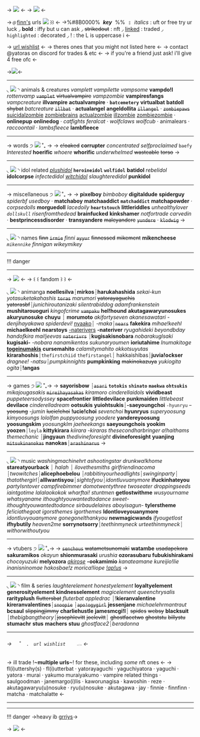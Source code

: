 -> ![](https://i.postimg.cc/BQpC7wyf/Untitled4-20240209164436.png) <-
-> ![](https://i.postimg.cc/FsNZZQTx/phonto.png) <-

->﹫[finn's](https://rentry.co/batcemetery) urls ![](https://i.postimg.cc/0Q5DjSmh/IMG-7310.gif) ꒱꒱ <-
->%#8B0000% ‏‏‎ ‎***key***‏‏‎ ‎ %%⠀⦂⠀*italics* : uft or free try ur luck ◞  **bold** : iffy but u can ask ◞ ~~strikedout~~ : nft ◞ [linked]() : traded ◞ `highlighted` : decorated ◞ ! : the L is uppercase i <-


-> [url wishlist](https://rentry.co/hoardurl/#url-wishlist-𓂋) <-
-> theres ones that you might not listed here <-
-> contact @yatoras on discord for trades & etc <-
-> if you're a friend just ask! i'll give 4 free ofc <-

->![](https://i.postimg.cc/kXjbbVDW/Untitled3-20240209164418.png)<-
***
◟ ![](https://caterpie.crd.co/assets/images/gallery23/d6e159ac.png?v=f7b7a140) ◝ animals & creatures
 *vamplett* *vampilette* *vampsome* **vampdo!l** *rottenvamp* ~~`vamplet`~~ ~~virtualvampire~~ *vampzombie* **vampiresfangs** *vampcreature* **illvampire**  **actualvampire** · **`batcemetery`** **virtualbat** **batdoll** ~~shybat~~ *batcreature* ~~`illbat`~~ · **actualangel** **angeldollita** ~~`illangel`~~ · ~~`zombiepaws`~~ [suicidalzombie](https://rentry.co/suicidalzombie) [zombiebrains](https://rentry.co/zombiebrains) [actualzombie](https://rentry.co/actualzombie) [illzombie](https://rentry.co/illzombie) [zombiezombie](https://rentry.co/zombiezombie) · **onlinepup** **onlinedog** · *catfights* *feralcat* · *wolfclaws* *wolfcub* · animalears · *raccoontail* · *lambsfleece* **lambfleece**
***
-> words ੭ ![](https://i.postimg.cc/wBvphS3W/902ddb74.gif) ˚₊ ->
-> ~~c!oaked~~ **corrupter** *concentrated* *selfproclaimed*  `baefy` *Interested* **hoerific** *whoere* **whorific** *underwhelmed* ~~wasteable~~ ~~torso~~ ->

***
◟ ![](https://caterpie.crd.co/assets/images/gallery23/d6e159ac.png?v=f7b7a140) ◝  idol related
[*plushidol*](https://rentry.co/plushidol) **`heroineidol`**  **`wolfidol`** **batidol** *rebelidol* **idolcorpse** *infectedidol* [*witchidol*](https://rentry.co/witchidol) *slaughteredidol* **punkidol**

***
-> miscellaneous ੭ ![](https://i.postimg.cc/wBvphS3W/902ddb74.gif) ˚₊ ->
-> **pixelboy** *bimboboy* **digitaldude** **spiderguy** *spiderbf* *usedboy* · **matchaboy** **matchaaddict** **`matchaddict`** **matchapowder** · *corpsedolls* **morguedoll** *lacedoily* **`heartstouch`** **littleriddles** *unhealthylover* *`dollskull`* *risenfromthedead* **brainfucked** **kinkshamer** *notfortrade* *carvedin* · **bestprincessdisorder** · **transyandere** ~~maleyandere~~ ~~`yundere`~~ · ~~`klodwig`~~ ->
***
◟ ![](https://caterpie.crd.co/assets/images/gallery23/d6e159ac.png?v=f7b7a140) ◝  names
~~finn~~ ~~`irmie`~~ *finni* ~~`ayyur`~~ ~~finnessed~~ ~~mikement~~  **mikencheese** *`mikennike`* *finnigan* *wikeymikey*
***
!!! danger
***
-> ![](https://i.postimg.cc/xd9VVdyF/Untitled3-20240209164411.png) <-
-> ꒰ ꒰ fandom ꒱ ꒱ <-

◟ ![](https://caterpie.crd.co/assets/images/gallery23/d6e159ac.png?v=f7b7a140) ◝ animanga
 **noellesilva**┊**mirkos**┊**harukahashida** *sekai-kun* *yotasuketakahashis* ~~`toras`~~ *marumori* ~~yatorayaguchis~~ ~~yatorasbf~~┊*junichiroutanizaki* *silentrabiddog* *adamfrankenstein* **mushitarouoguri** *kingofcrime* ~~`vampaku`~~ **hel!hound** **akutagawaryunosukes** **akuryunosuke** **chuyu** ┊ **morumoto** *akifortyseven* *akanesawatari* *-denjihayakawa* *spiderdevi!* [nyaako](https://rentry.co/nyaako)┊ *-maka*┊~~`nears`~~ **fakekira** *mihae!keehI* **michaelkeehl** **nearstoys** [-naterivers](https://rentry.co/-naterivers) **-nateriver** *ryugahideki* *beyondbday* *handofkira* *mai!jeevas* ~~`naterivrs`~~ ┊**kugisakisnobara** *nobarakuglsaki* **kugisaki-** *-nobara* *nanamikentos* *sukunaryoumen* **ioriutahime** *Inumakitoge* [**togeinumakis**](https://rentry.co/togeinumakis)  **cursemahito** *calamitymahito* *okkotsuyutas* **kirarahoshis**┊`thefirstchiid` `thefirstangel`┊ hakkaishibas┊**juvia!ockser** *dragnee!* *-natsu*┊*pumpkinnights* **pumpkinking** ~~makinokazuya~~ *yukiogita* *ogita*┊**!angas** 
***
-> games ੭ ![](https://i.postimg.cc/wBvphS3W/902ddb74.gif) ˚₊->
-> **sayorisbow** ┊~~`asari`~~ **`totokis`** **`shinato`** **`maekwa`** **`ohtsukis`** *mikajougasakis* ~~`mireihayasakas`~~ *kiramoro* *cinderellaidols* **vividbeast** *puppeteersodyssey* **spacefrontier** **littledevilace** **punkmaiden** *littlebeast* **devilace** *cinderelladream* **ootsukis** **yuiohtsukis**┊**-saeyoungchoi** `-hyunryu` ~~-yoosung~~ *-jumin* ~~lucie!choi~~ **!ucie!choi** *sevenchoi*  **hyunryus** *superyoosung* *kimyoosungs* *lololfan* *puppyoosung* *yoodere* **yandereyoosung** **yoosungskim** *yoosungklm* *jaeheekangs* **saeyoungchois** **yookim** **yoozen**┊`leyla` **kittykirara** *kiirara* *-kiraras* *thesecondharbringer* *a!haithams* *themechanic* ┊**jingyaun** *thedivineforesight* **divineforesight** **yuanjing** ~~`mitsukinanokas`~~ **nanokas**┊~~`arashinarus`~~ ->
***
◟ ![](https://caterpie.crd.co/assets/images/gallery23/d6e159ac.png?v=f7b7a140) ◝ music
*washingmachinehrt* *ashootingstar* *drunkwa!khome* **stareatyourback** ┊ *halah* ┊ *ilovethesmiths* *girlfriendinacoma* ┊*twowitches*┊**alicephoebelou** ┊*rabbitinyourheadlights*┊*swinginparty*┊ *thatothergirl*┊**alllwantisyou**┊*sightofyou*┊*idontluvuanymore* **ifuckinhateyou** *partyIsntover* *campfirebimmer* *domotwentythree* *twoseater* *droppingseeds* *iaintgotime* *lalalaokokok* *wharftai!* *stuntmen* **getlostwithme** *wusyourname* *whatsyaname* *ithoughtyouwantedtodance* *sweet-ithoughtyouwantedtodance* *sirbaudelaires* *aboyisagun-* **tylerstheme** *fe!iciathegoat* *igorsthemes* *igorthemes* **ldontloveyouanymore** *idontluvyouanymore* *gonegonelthankyou* **newmagicwands** *ifyougetlost* **ifhybutily** *heaven2me* **sorrynotsorry**┊*teethinmyneck* *urteethinmyneck*┊ *withorwithoutyou*
***
-> vtubers ੭ ![](https://i.postimg.cc/wBvphS3W/902ddb74.gif) ˚₊->
-> ~~`senchous`~~ ~~watametsunomaki~~ **watambe** ~~usadapekora~~ **sakuramikos** *okayun* **shionmurasaki** *urushia* **ozorasubaru** **fubukishirakami** *chocoyuzuki* **meIyozora** [*akirose*](https://rentry.co/akirose) **-ookamimio** *kanateamane* *kureijio!Iie* *inanisninomae* *hakosbae!z* *morica!Iiope* [*!ap!us*](https://rentry.co/iapius) ->
***
◟ ![](https://caterpie.crd.co/assets/images/gallery23/d6e159ac.png?v=f7b7a140) ◝ film & series
*laughterelement* *honestyelement* **loyaltyelement** **generosityelement**  **kindnesselement** *magicelement* *queenchrysalis* **rarityplush** ~~fluttersbat~~ *fluterbat* *appledrac* ┊!**kieranvalentine** **kireranvalentines**┊~~`snoopie`~~ ┊~~`apo!ogygirl`~~ **jessenjane** *michaelehrmantraut* **bcsaul** ~~slippingjimmy~~ **charliehustle** **jamesmcgi!l**┊ ~~spides~~ ~~websy~~ **blacksuit** ┊*thebigbangtheory*┊~~josephlevitt~~ ~~joelevitt~~┊ ~~ghostfacetwo~~ ~~ghoststu~~ ~~billystu~~ **stumachr** **stus** **machers** **stuu** *ghostface2*┊*beradonna*
***
###### -> `  ˚  .　url wishlist  ⠀ 𓂋` <-
-> ill trade !~**multiple urls**~! for these, including *some* nft ones <-
-> fl(i)uttershy(s) · fl(i)utterbat · yatorayaguchi · yaguchiyatora · yaguchi · yatora · murai · yakumo muraiyakumo · vampire related things · saulgoodman · janemargo(i)lis · kaworunagisa · kawoshin · reze · akutagawaryu(u)nosuke · ryu(u)nosuke · akutagawa · jay ·  finnie · finnfinn · matcha · matchalatte <-
***
***
!!! danger
    ->heavy ib [grriys](https://twitter.com/grriys?s=21&t=w5SGh7J4qmkX3hezS7Skag)->


-> ![](https://i.postimg.cc/Nj0k3kq9/Untitled4-20240209164439.png) <-